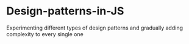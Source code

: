 # Design-patterns-in-JS
Experimenting different types of design patterns and gradually adding complexity to every single one
